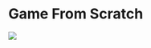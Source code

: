 # Game From Scratch

![](https://gamefromscratch.com/wp-content/uploads/2020/07/FloppyLogoBlue-1-e1596321567124.png)
